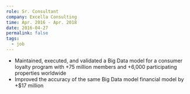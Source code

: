 ```yaml
---
role: Sr. Consultant
company: Excella Consulting
time: Apr. 2016 - Apr. 2018
date: 2016-04-27
permalink: false
tags:
  - job
---
```



- Maintained, executed, and validated a Big Data model for a consumer loyalty program with +75 million members and +6,000 participating properties worldwide
- Improved the accuracy of the same Big Data model financial model by +$17 million
